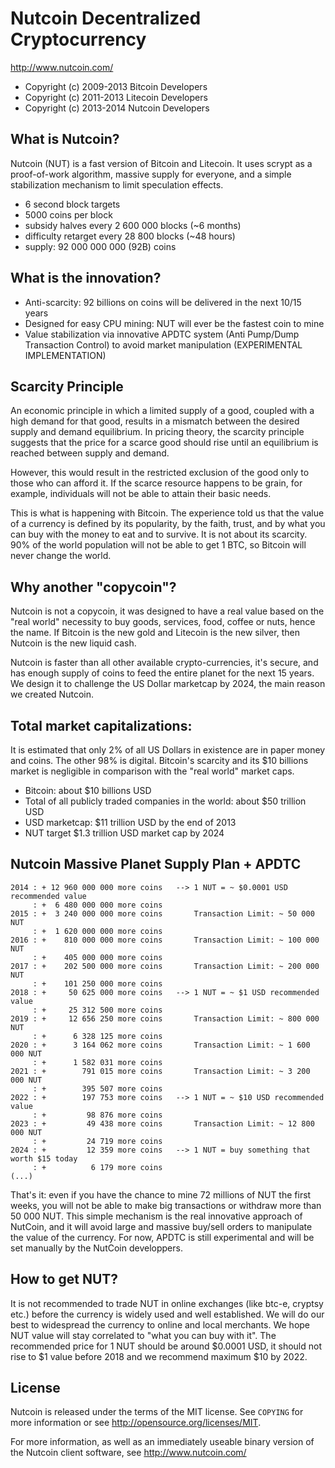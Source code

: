 Nutcoin Decentralized Cryptocurrency 
====================================

http://www.nutcoin.com/

- Copyright (c) 2009-2013 Bitcoin Developers
- Copyright (c) 2011-2013 Litecoin Developers
- Copyright (c) 2013-2014 Nutcoin Developers


What is Nutcoin?
----------------

Nutcoin (NUT) is a fast version of Bitcoin and Litecoin. It uses scrypt as a proof-of-work algorithm, massive supply for everyone, and a simple stabilization mechanism to limit speculation effects.
 - 6 second block targets
 - 5000 coins per block
 - subsidy halves every 2 600 000 blocks (~6 months)
 - difficulty retarget every 28 800 blocks (~48 hours)
 - supply: 92 000 000 000 (92B) coins

What is the innovation?
-----------------------

 - Anti-scarcity: 92 billions on coins will be delivered in the next 10/15 years
 - Designed for easy CPU mining: NUT will ever be the fastest coin to mine
 - Value stabilization via innovative APDTC system (Anti Pump/Dump Transaction Control) to avoid market manipulation (EXPERIMENTAL IMPLEMENTATION)


Scarcity Principle
------------------

An economic principle in which a limited supply of a good, coupled with a high demand for that good, results in a mismatch between the desired supply and demand equilibrium. In pricing theory, the scarcity principle suggests that the price for a scarce good should rise until an equilibrium is reached between supply and demand.

However, this would result in the restricted exclusion of the good only to those who can afford it. If the scarce resource happens to be grain, for example, individuals will not be able to attain their basic needs.

This is what is happening with Bitcoin. The experience told us that the value of a currency is defined by its popularity, by the faith, trust, and by what you can buy with the money to eat and to survive. It is not about its scarcity.
90% of the world population will not be able to get 1 BTC, so Bitcoin will never change the world.

Why another "copycoin"?
-----------------------

Nutcoin is not a copycoin, it was designed to have a real value based on the "real world" necessity to buy goods, services, food, coffee or nuts, hence the name.
If Bitcoin is the new gold and Litecoin is the new silver, then Nutcoin is the new liquid cash.

Nutcoin is faster than all other available crypto-currencies, it's secure, and has enough supply of coins to feed the entire planet for the next 15 years.
We design it to challenge the US Dollar marketcap by 2024, the main reason we created Nutcoin.

Total market capitalizations:
-----------------------------

It is estimated that only 2% of all US Dollars in existence are in paper money and coins. The other 98% is digital.
Bitcoin's scarcity and its $10 billions market is negligible in comparison with the "real world" market caps.

 - Bitcoin: about $10 billions USD
 - Total of all publicly traded companies in the world: about $50 trillion USD
 - USD marketcap: $11 trillion USD by the end of 2013
 - NUT target $1.3 trillion USD market cap by 2024

Nutcoin Massive Planet Supply Plan + APDTC
------------------------------------------

    2014 : + 12 960 000 000 more coins   --> 1 NUT = ~ $0.0001 USD recommended value
         : +  6 480 000 000 more coins
    2015 : +  3 240 000 000 more coins       Transaction Limit: ~ 50 000 NUT
         : +  1 620 000 000 more coins
    2016 : +    810 000 000 more coins       Transaction Limit: ~ 100 000 NUT
         : +    405 000 000 more coins
    2017 : +    202 500 000 more coins       Transaction Limit: ~ 200 000 NUT
         : +    101 250 000 more coins
    2018 : +     50 625 000 more coins   --> 1 NUT = ~ $1 USD recommended value
         : +     25 312 500 more coins
    2019 : +     12 656 250 more coins       Transaction Limit: ~ 800 000 NUT
         : +      6 328 125 more coins
    2020 : +      3 164 062 more coins       Transaction Limit: ~ 1 600 000 NUT
         : +      1 582 031 more coins
    2021 : +        791 015 more coins       Transaction Limit: ~ 3 200 000 NUT
         : +        395 507 more coins
    2022 : +        197 753 more coins   --> 1 NUT = ~ $10 USD recommended value
         : +         98 876 more coins
    2023 : +         49 438 more coins       Transaction Limit: ~ 12 800 000 NUT
         : +         24 719 more coins
    2024 : +         12 359 more coins   --> 1 NUT = buy something that worth $15 today
         : +          6 179 more coins
    (...)

That's it: even if you have the chance to mine 72 millions of NUT the first weeks, you will not be able to make big transactions or withdraw more than 50 000 NUT.
This simple mechanism is the real innovative approach of NutCoin, and it will avoid large and massive buy/sell orders to manipulate the value of the currency.
For now, APDTC is still experimental and will be set manually by the NutCoin developpers.

How to get NUT?
---------------

It is not recommended to trade NUT in online exchanges (like btc-e, cryptsy etc.) before the currency is widely used and well established.
We will do our best to widespread the currency to online and local merchants. We hope NUT value will stay correlated to "what you can buy with it".
The recommended price for 1 NUT should be around $0.0001 USD, it should not rise to $1 value before 2018 and we recommend maximum $10 by 2022.

License
-------

Nutcoin is released under the terms of the MIT license. See `COPYING` for more
information or see http://opensource.org/licenses/MIT.


For more information, as well as an immediately useable binary version of
the Nutcoin client software, see http://www.nutcoin.com/
